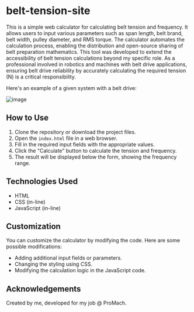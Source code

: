 # belt-tension-site

This is a simple web calculator for calculating belt tension and frequency. It allows users to input various parameters such as span length, belt brand, belt width, pulley diameter, and RMS torque. The calculator automates the calculation process, enabling the distribution and open-source sharing of belt preparation mathematics. This tool was developed to extend the accessibility of belt tension calculations beyond my specific role. As a professional involved in robotics and machines with belt drive applications, ensuring belt drive reliability by accurately calculating the required tension (N) is a critical responsibility.

Here's an example of a given system with a belt drive:

![image](https://github.com/sergiicodes/belt-tension-site/assets/79073281/729f2727-1244-4a67-b25a-5ed291337eaf)

## How to Use

1. Clone the repository or download the project files.
2. Open the `index.html` file in a web browser.
3. Fill in the required input fields with the appropriate values.
4. Click the "Calculate" button to calculate the tension and frequency.
5. The result will be displayed below the form, showing the frequency range.

## Technologies Used

- HTML
- CSS (in-line)
- JavaScript (in-line)

## Customization

You can customize the calculator by modifying the code. Here are some possible modifications:

- Adding additional input fields or parameters.
- Changing the styling using CSS.
- Modifying the calculation logic in the JavaScript code.

## Acknowledgements

Created by me, developed for my job @ ProMach.

